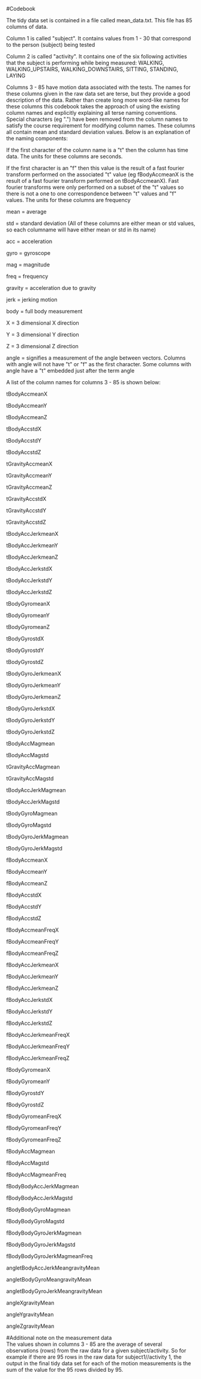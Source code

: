 #Codebook 

The tidy data set is contained in a file called mean_data.txt.  This file has 85 columns of data.  

Column 1 is called "subject".  It contains values from 1 - 30 that correspond to the person (subject) being tested  

Column 2 is called "activity".  It contains one of the six following activities that the subject is performing
while being measured: WALKING, WALKING_UPSTAIRS, WALKING_DOWNSTAIRS, SITTING, STANDING, LAYING  

Columns 3 - 85 have  motion data associated with the tests. The names for these columns given in the raw
 data set are terse, but they provide a good description
of the data.  Rather than create long more word-like names for these columns this codebook takes the
approach of using the existing column names and explicitly explaining all terse naming conventions.  
Special characters (eg ".") have been removed from the column names to satisfy the course requirement 
for modifying column names.  These columns all contain mean and standard deviation values.
Below is an explanation of the naming components:  

If the first character of the column name is a "t" then the column has time data.  The units for
these columns are seconds.  
  
If the first character is an "f" then this value is the result of a fast fourier transform performed on the
associated "t" value  (eg fBodyAccmeanX is the result of a fast fourier transform performed on tBodyAccmeanX).
Fast fourier transforms were only performed on a subset of the "t" values so there is not a one to one correspondence
between "t" values and "f" values.  The units for these columns are frequency 

mean = average  
  
std = standard deviation  (All of these columns are either mean or std values, so each columname will 
have either mean or std in its name)

acc = acceleration  

gyro = gyroscope  

mag = magnitude  

freq = frequency  

gravity = acceleration due to gravity   

jerk = jerking motion  

body = full body measurement  


X = 3 dimensional X direction  

Y = 3 dimensional Y direction  

Z = 3 dimensional Z direction  

angle = signifies a measurement of the angle between vectors.  Columns with angle will not have
"t" or "f" as the first character.  Some columns with angle have a "t" embedded just after the term angle  

A list of the column names for columns 3 - 85 is shown below:  

tBodyAccmeanX 
 
tBodyAccmeanY  

tBodyAccmeanZ  

tBodyAccstdX  

tBodyAccstdY  

tBodyAccstdZ  

tGravityAccmeanX  

tGravityAccmeanY  
	
tGravityAccmeanZ  

tGravityAccstdX  

tGravityAccstdY  

tGravityAccstdZ  

tBodyAccJerkmeanX  

tBodyAccJerkmeanY  

tBodyAccJerkmeanZ  

tBodyAccJerkstdX  

tBodyAccJerkstdY  

tBodyAccJerkstdZ  

tBodyGyromeanX  

tBodyGyromeanY  

tBodyGyromeanZ  

tBodyGyrostdX  
	
tBodyGyrostdY  

tBodyGyrostdZ  

tBodyGyroJerkmeanX  

tBodyGyroJerkmeanY  

tBodyGyroJerkmeanZ  

tBodyGyroJerkstdX  

tBodyGyroJerkstdY  

tBodyGyroJerkstdZ  

tBodyAccMagmean  

tBodyAccMagstd  

tGravityAccMagmean  

tGravityAccMagstd  
	
tBodyAccJerkMagmean  

tBodyAccJerkMagstd  

tBodyGyroMagmean  

tBodyGyroMagstd  

tBodyGyroJerkMagmean  

tBodyGyroJerkMagstd	  
	
fBodyAccmeanX  

fBodyAccmeanY	
	
fBodyAccmeanZ	
	
fBodyAccstdX	
	
fBodyAccstdY	
	
fBodyAccstdZ	
	
fBodyAccmeanFreqX	
	
fBodyAccmeanFreqY	
	
fBodyAccmeanFreqZ	
	
fBodyAccJerkmeanX	
	
fBodyAccJerkmeanY	
	
fBodyAccJerkmeanZ	
	
fBodyAccJerkstdX	
	
fBodyAccJerkstdY	
	
fBodyAccJerkstdZ	
	
fBodyAccJerkmeanFreqX	
	
fBodyAccJerkmeanFreqY	
	
fBodyAccJerkmeanFreqZ	
	
fBodyGyromeanX	
	
fBodyGyromeanY	
		
	
fBodyGyrostdY	
	
fBodyGyrostdZ	
	
fBodyGyromeanFreqX	
	
fBodyGyromeanFreqY	
	
fBodyGyromeanFreqZ	
	
fBodyAccMagmean	
	
fBodyAccMagstd	
	
fBodyAccMagmeanFreq	
	
fBodyBodyAccJerkMagmean	
	
fBodyBodyAccJerkMagstd	
	
fBodyBodyGyroMagmean	
	
fBodyBodyGyroMagstd

	 
fBodyBodyGyroJerkMagmean	
	
fBodyBodyGyroJerkMagstd	 

fBodyBodyGyroJerkMagmeanFreq	

angletBodyAccJerkMeangravityMean	

angletBodyGyroMeangravityMean	

angletBodyGyroJerkMeangravityMean	

angleXgravityMean	

angleYgravityMean	

angleZgravityMean  

#Additional note on the measurement data  
The values shown in columns 3 - 85 are the average of several observations (rows) from the raw data for a given subject/activity.
So for example if there are 95 rows in the raw data for subject1//activity 1, the output in the final tidy data set for
each of the motion measurements is the sum of the value for the 95 rows divided by 95.  












